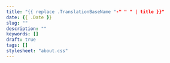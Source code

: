 ```yaml
---
title: "{{ replace .TranslationBaseName "-" " " | title }}"
date: {{ .Date }}
slug: ""
description: ""
keywords: []
draft: true
tags: []
stylesheet: "about.css"
---
```

